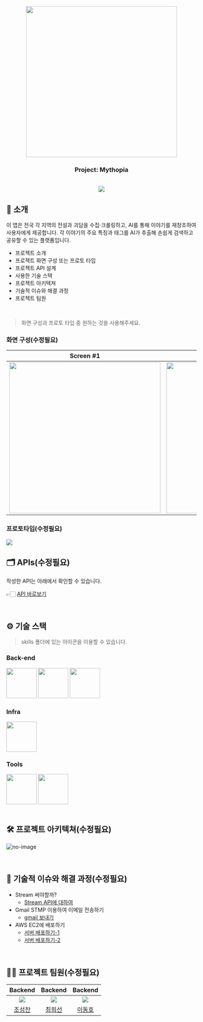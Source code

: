 <div align="center">

<!-- logo -->
<img src="https://user-images.githubusercontent.com/80824750/208554611-f8277015-12e8-48d2-b2cc-d09d67f03c02.png" width="400"/>

### Project: Mythopia

<br/> [<img src="https://img.shields.io/badge/프로젝트 기간-2025.07.25~2025.08.24-green?style=flat&logo=&logoColor=white" />]()

</div> 

## 📝 소개
이 앱은 전국 각 지역의 전설과 괴담을 수집·크롤링하고, AI를 통해 이야기를 재창조하여 사용자에게 제공합니다. 각 이야기의 주요 특징과 태그를 AI가 추출해 손쉽게 검색하고 공유할 수 있는 플랫폼입니다.

- 프로젝트 소개
- 프로젝트 화면 구성 또는 프로토 타입
- 프로젝트 API 설계
- 사용한 기술 스택
- 프로젝트 아키텍쳐
- 기술적 이슈와 해결 과정
- 프로젝트 팀원


<br />

> 화면 구성과 프로토 타입 중 원하는 것을 사용해주세요.

### 화면 구성(수정필요)
|Screen #1|Screen #2|
|:---:|:---:|
|<img src="https://user-images.githubusercontent.com/80824750/208456048-acbf44a8-cd71-4132-b35a-500047adbe1c.gif" width="400"/>|<img src="https://user-images.githubusercontent.com/80824750/208456234-fb5fe434-aa65-4d7a-b955-89098d5bbe0b.gif" width="400"/>|

### 프로토타입(수정필요)
<img src="https://user-images.githubusercontent.com/80824750/208454673-0449e49c-57c6-4a6b-86cf-66c5b1e623dc.png">

<br />

## 🗂️ APIs(수정필요)
작성한 API는 아래에서 확인할 수 있습니다.

👉🏻 [API 바로보기](/backend/APIs.md)


<br />

## ⚙ 기술 스택
> skills 폴더에 있는 아이콘을 이용할 수 있습니다.
### Back-end
<div>
<img src="https://img.icons8.com/?size=100&id=90519&format=png&color=000000" width="80">
<img src="https://img.icons8.com/?size=100&id=A3Ulk2RcONKs&format=png&color=000000" width="80">
<img src="https://img.icons8.com/?size=100&id=JRnxU7ZWP4mi&format=png&color=000000" width="80">
</div>

### Infra
<div>
<img src="https://img.icons8.com/?size=100&id=e6uRfPIDgoXi&format=png&color=000000" width="80">
</div>

### Tools
<div>
<img src="https://img.icons8.com/?size=100&id=3tC9EQumUAuq&format=png&color=000000" width="80">
<img src="https://img.icons8.com/?size=100&id=nvtEH6DpqruC&format=png&color=000000" width="80">
</div>

<br />

## 🛠️ 프로젝트 아키텍쳐(수정필요)
![no-image](https://user-images.githubusercontent.com/80824750/208294567-738dd273-e137-4bbf-8307-aff64258fe03.png)



<br />

## 🤔 기술적 이슈와 해결 과정(수정필요)
- Stream 써야할까?
    - [Stream API에 대하여](https://velog.io/@yewo2nn16/Java-Stream-API)
- Gmail STMP 이용하여 이메일 전송하기
    - [gmail 보내기](https://velog.io/@yewo2nn16/Email-이메일-전송하기with-첨부파일)
- AWS EC2에 배포하기
    - [서버 배포하기-1](https://velog.io/@yewo2nn16/SpringBoot-서버-배포)
    - [서버 배포하기-2](https://velog.io/@yewo2nn16/SpringBoot-서버-배포-인텔리제이에서-jar-파일-빌드해서-배포하기)


<br />

## 💁‍♂️ 프로젝트 팀원(수정필요)
|Backend|Backend|Backend|
|:---:|:---:|:---:|
| ![](https://github.com/holychann.png?size=120) | ![](https://github.com/SeongHo-C.png?size=120) | ![](https://github.com/holychann.png?size=120)|
|[조성찬](https://github.com/holychann)|[최희선](https://github.com/todaysunny612)|[이동호](https://github.com/holychann)
